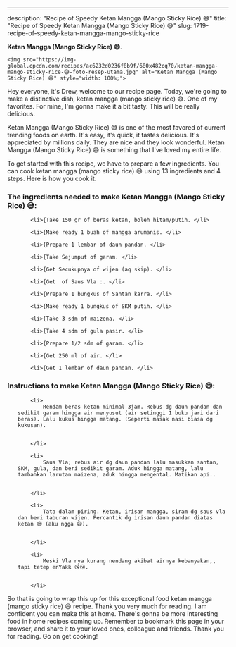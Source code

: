 ---
description: "Recipe of Speedy Ketan Mangga (Mango Sticky Rice) 😅"
title: "Recipe of Speedy Ketan Mangga (Mango Sticky Rice) 😅"
slug: 1719-recipe-of-speedy-ketan-mangga-mango-sticky-rice

<p>
	<strong>Ketan Mangga (Mango Sticky Rice) 😅</strong>. 
	
</p>
<p>
	
	<img src="https://img-global.cpcdn.com/recipes/ac6232d0236f8b9f/680x482cq70/ketan-mangga-mango-sticky-rice-😅-foto-resep-utama.jpg" alt="Ketan Mangga (Mango Sticky Rice) 😅" style="width: 100%;">
	
	
</p>
<p>
	Hey everyone, it's Drew, welcome to our recipe page. Today, we're going to make a distinctive dish, ketan mangga (mango sticky rice) 😅. One of my favorites. For mine, I'm gonna make it a bit tasty. This will be really delicious.
</p>
	
<p>
	
</p>
<p>
	Ketan Mangga (Mango Sticky Rice) 😅 is one of the most favored of current trending foods on earth. It's easy, it's quick, it tastes delicious. It's appreciated by millions daily. They are nice and they look wonderful. Ketan Mangga (Mango Sticky Rice) 😅 is something that I've loved my entire life.
</p>

<p>
To get started with this recipe, we have to prepare a few ingredients. You can cook ketan mangga (mango sticky rice) 😅 using 13 ingredients and 4 steps. Here is how you cook it.
</p>

<h3>The ingredients needed to make Ketan Mangga (Mango Sticky Rice) 😅:</h3>

<ol>
	
		<li>{Take 150 gr of beras ketan, boleh hitam/putih. </li>
	
		<li>{Make ready 1 buah of mangga arumanis. </li>
	
		<li>{Prepare 1 lembar of daun pandan. </li>
	
		<li>{Take Sejumput of garam. </li>
	
		<li>{Get Secukupnya of wijen (aq skip). </li>
	
		<li>{Get  of Saus Vla :. </li>
	
		<li>{Prepare 1 bungkus of Santan karra. </li>
	
		<li>{Make ready 1 bungkus of SKM putih. </li>
	
		<li>{Take 3 sdm of maizena. </li>
	
		<li>{Take 4 sdm of gula pasir. </li>
	
		<li>{Prepare 1/2 sdm of garam. </li>
	
		<li>{Get 250 ml of air. </li>
	
		<li>{Get 1 lembar of daun pandan. </li>
	
</ol>
<p>
	
</p>

<h3>Instructions to make Ketan Mangga (Mango Sticky Rice) 😅:</h3>

<ol>
	
		<li>
			Rendam beras ketan minimal 3jam. Rebus dg daun pandan dan sedikit garam hingga air menyusut (air setinggi 1 buku jari dari beras). Lalu kukus hingga matang. (Seperti masak nasi biasa dg kukusan).
			
			
		</li>
	
		<li>
			Saus Vla; rebus air dg daun pandan lalu masukkan santan, SKM, gula, dan beri sedikit garam. Aduk hingga matang, lalu tambahkan larutan maizena, aduk hingga mengental. Matikan api..
			
			
		</li>
	
		<li>
			Tata dalam piring. Ketan, irisan mangga, siram dg saus vla dan beri taburan wijen. Percantik dg irisan daun pandan diatas ketan 😍 (aku ngga 😅).
			
			
		</li>
	
		<li>
			Meski Vla nya kurang nendang akibat airnya kebanyakan,, tapi tetep enYakk 😘😘.
			
			
		</li>
	
</ol>

<p>
	
</p>

<p>
	So that is going to wrap this up for this exceptional food ketan mangga (mango sticky rice) 😅 recipe. Thank you very much for reading. I am confident you can make this at home. There's gonna be more interesting food in home recipes coming up. Remember to bookmark this page in your browser, and share it to your loved ones, colleague and friends. Thank you for reading. Go on get cooking!
</p>
